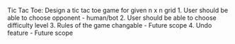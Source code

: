 Tic Tac Toe:
Design a tic tac toe game for given n x n grid
        1. User should be able to choose opponent - human/bot
        2. User should be able to choose difficulty level
        3. Rules of the game changable - Future scope
        4. Undo feature - Future scope